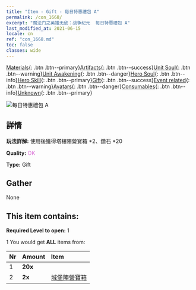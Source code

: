```yaml
---
title: "Item - Gift - 每日特惠禮包 A"
permalink: /con_1668/
excerpt: "魔法门之英雄无敌：战争纪元  每日特惠禮包 A"
last_modified_at: 2021-06-15
locale: cn
ref: "con_1668.md"
toc: false
classes: wide
---
```

 [Materials](/ItemsCN/){: .btn .btn--primary}[Artifacts](/ItemsCN/Artifacts/){: .btn .btn--success}[Unit Soul](/ItemsCN/UnitSoul/){: .btn .btn--warning}[Unit Awakening](/ItemsCN/UnitAwakening/){: .btn .btn--danger}[Hero Soul](/ItemsCN/HeroSoul/){: .btn .btn--info}[Hero Skill](/ItemsCN/HeroSkill/){: .btn .btn--primary}[Gift](/ItemsCN/Gift/){: .btn .btn--success}[Event related](/ItemsCN/Events/){: .btn .btn--warning}[Avatars](/ItemsCN/Avatars/){: .btn .btn--danger}[Consumables](/ItemsCN/Consumables/){: .btn .btn--info}[Unknown](/ItemsCN/Unknown/){: .btn .btn--primary}

 ![每日特惠禮包 A](/images/t/i_907219.png)

## 詳情
 **玩法詳解:** 使用後獲得塔樓陣營寶箱 *2、鑽石 *20

 **Quality:** <span style="color: #DA70D6">OK</span>

 **Type:** Gift

## Gather

  None

## This item contains:

 **Required Level to open:** 1

 1 You would get **ALL** items  from:

  | Nr | Amount |     Item    |
  |:---|:-------|:------------|
  | 1 |  **20x** | <i class="fas fa-gem"/> |  | 
  | 2 |  **2x** | [城堡陣營寶箱](/cn/Items/con_1269/) |  | 

